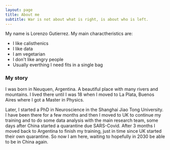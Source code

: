 ```yaml
---
layout: page
title: About me
subtitle: War is not about what is right, is about who is left.
---
```


My name is Lorenzo Gutierrez. My main charactheristics are:

- I like calisthenics
- I like data
- I am vegetarian
- I don't like angry people
- Usually everthing I need fits in a single bag


### My story
I was born in Neuquen, Argentina. A beautiful place with many rivers and mountains. I lived there until I was 18 when I moved to La Plata, Buenos Aires where I got a Master in Physics. 

Later, I started a PhD in Neuroscience in the Shanghai Jiao Tong University. I have been there for a few months and then I moved to UK to continue my training and to do some data analysis with the main research team, some days after China started a quarantine due SARS-Covid. After 3 months I moved back to Argentina to finish my training, just in time since UK started their own quarantine. So now I am here, waiting to hopefully in 2030 be able to be in China again.
